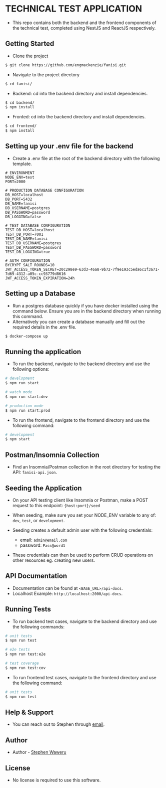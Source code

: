 # TECHNICAL TEST APPLICATION

- This repo contains both the backend and the frontend components of the technical test, completed using NestJS and ReactJS respectively.


## Getting Started
- Clone the project 
```bash
$ git clone https://github.com/engmackenzie/fanisi.git
```
- Navigate to the project directory
```bash
$ cd fanisi/
```

- Backend: cd into the backend directory and install dependencies.
```bash
$ cd backend/
$ npm install
```

- Fronted: cd into the backend directory and install dependencies.
```bash
$ cd frontend/
$ npm install
```

## Setting up your .env file for the backend
- Create a .env file at the root of the backend directory with the following template.
```
# ENVIRONMENT
NODE_ENV=test
PORT=2000

# PRODUCTION DATABASE CONFIGURATION
DB_HOST=localhost
DB_PORT=5432
DB_NAME=fanisi
DB_USERNAME=postgres
DB_PASSWORD=password
DB_LOGGING=false

# TEST DATABASE CONFIGURATION
TEST_DB_HOST=localhost
TEST_DB_PORT=7001
TEST_DB_NAME=fanisi
TEST_DB_USERNAME=postgres
TEST_DB_PASSWORD=password
TEST_DB_LOGGING=true

# AUTH CONFIGURATION
BYCRYPT_SALT_ROUNDS=10
JWT_ACCESS_TOKEN_SECRET=20c298e9-63d3-46a8-9b72-7f9e193c5eda6c1f3a71-7d69-4312-a05c-cc93779d8616
JWT_ACCESS_TOKEN_EXPIRATION=24h
```

## Setting up a Database
- Run a postgres database quickly if you have docker installed using the command below. Ensure you are in the backend directory when running this command.
- Alternatively you can create a database manually and fill out the required details in the .env file.
```bash
$ docker-compose up
```

## Running the application
- To run the backend, navigate to the backend directory and use the following options:

```bash
# development
$ npm run start

# watch mode
$ npm run start:dev

# production mode
$ npm run start:prod
```

- To run the frontend, navigate to the frontend directory and  use the following command:
```bash
# development
$ npm start
```

## Postman/Insomnia Collection
- Find an Insomnia/Postman collection in the root directory for testing the API: `fanisi-api.json`.

## Seeding the Application
- On your API testing client like Insomnia or Postman, make a POST request to this endpoint:
```{host:port}/seed```

- When seeding, make sure you set your NODE_ENV variable to any of: `dev`, `test`, or `development`.
- Seeding creates a default admin user with the following credentials:
  - email: `admin@email.com`
  - password: `Pass@word1`
- These credentials can then be used to perform CRUD operations on other resources eg. creating new users.

## API Documentation 
- Documentation can be found at `<BASE_URL>/api-docs`.
- Localhost Example: `http://localhost:2000/api-docs`.

## Running Tests
- To run backend test cases, navigate to the backend directory and use the following commands:
```bash
# unit tests
$ npm run test

# e2e tests
$ npm run test:e2e

# test coverage
$ npm run test:cov
```

- To run frontend test cases, navigate to the frontend directory and use the following command:
```bash
# unit tests
$ npm run test
```

## Help & Support
- You can reach out to Stephen through [email](stevomakenzi@gmail.com).

## Author

- Author - [Stephen Waweru](https://github.com/engmackenzie)

## License

- No license is required to use this software.
